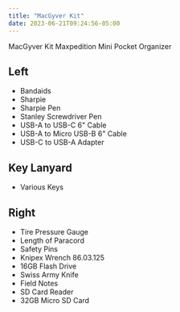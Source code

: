 ```yaml
---
title: "MacGyver Kit"
date: 2023-06-21T09:24:56-05:00
---
```


MacGyver Kit
Maxpedition Mini Pocket Organizer  

## Left 
- Bandaids
- Sharpie
- Sharpie Pen
- Stanley Screwdriver Pen
- USB-A to USB-C 6" Cable
- USB-A to Micro USB-B 6" Cable
- USB-C to USB-A Adapter

## Key Lanyard
- Various Keys

## Right
- Tire Pressure Gauge
- Length of Paracord
- Safety Pins
- Knipex Wrench 86.03.125
- 16GB Flash Drive
- Swiss Army Knife
- Field Notes
- SD Card Reader
- 32GB Micro SD Card